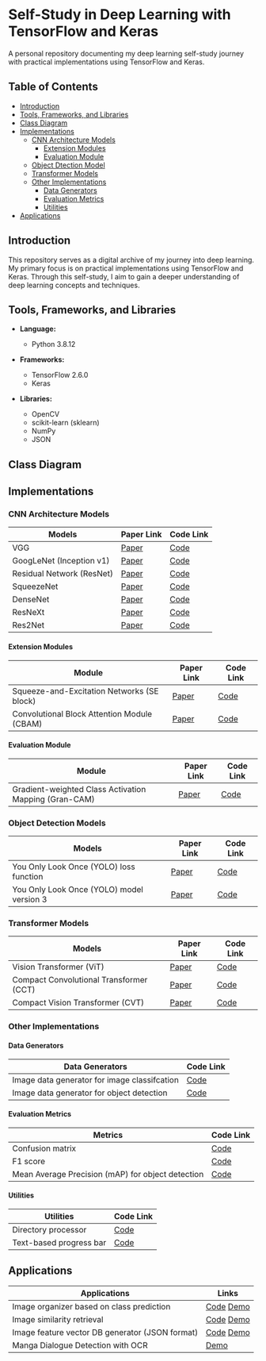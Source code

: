# Self-Study in Deep Learning with TensorFlow and Keras
A personal repository documenting my deep learning self-study journey with practical implementations using TensorFlow and Keras.

## Table of Contents
- [Introduction](#introduction)
- [Tools, Frameworks, and Libraries](#tools-frameworks-and-libraries)
- [Class Diagram](#class-diagram)
- [Implementations](#implementations)
  - [CNN Architecture Models](#cnn-architecture-models)
    - [Extension Modules](#extension-modules)
    - [Evaluation Module](#evaluation-module)
  - [Object Dtection Model](#object-detection-models)
  - [Transformer Models](#transformer-models)
  - [Other Implementations](#other-implementations)
    - [Data Generators](#data-generators)
    - [Evaluation Metrics](#evaluation-metrics)
    - [Utilities](#utilities)
- [Applications](#applications)

## Introduction
This repository serves as a digital archive of my journey into deep learning. My primary focus is on practical implementations using TensorFlow and Keras. Through this self-study, I aim to gain a deeper understanding of deep learning concepts and techniques.

## Tools, Frameworks, and Libraries

- **Language:**
  - Python 3.8.12

- **Frameworks:**
  - TensorFlow 2.6.0
  - Keras

- **Libraries:**
  - OpenCV
  - scikit-learn (sklearn)
  - NumPy
  - JSON

## Class Diagram

## Implementations

### CNN Architecture Models

| Models                    | Paper Link                                      | Code Link         |
|---------------------------|-------------------------------------------------|-------------------|
| VGG                       | [Paper](https://arxiv.org/abs/1409.1556)        | [Code](https://github.com/catptype/DeepLearning-SelfStudy/blob/main/model/VGGModel.py)          |
| GoogLeNet (Inception v1)  | [Paper](https://arxiv.org/abs/1409.4842)        | [Code](https://github.com/catptype/DeepLearning-SelfStudy/blob/main/model/GooLeNetModel.py)          |
| Residual Network (ResNet) | [Paper](https://arxiv.org/abs/1512.03385)       | [Code](https://github.com/catptype/DeepLearning-SelfStudy/blob/main/model/ResnetModel.py)          |
| SqueezeNet                | [Paper](https://arxiv.org/abs/1602.07360)       | [Code](https://github.com/catptype/DeepLearning-SelfStudy/blob/main/model/SqueezeNetModel.py)          |
| DenseNet                  | [Paper](https://arxiv.org/abs/1608.06993)       | [Code](https://github.com/catptype/DeepLearning-SelfStudy/blob/main/model/DenseNetModel.py)          |
| ResNeXt                   | [Paper](https://arxiv.org/abs/1611.05431)       | [Code](https://github.com/catptype/DeepLearning-SelfStudy/blob/main/model/ResNeXtModel.py)          |
| Res2Net                   | [Paper](https://arxiv.org/abs/1904.01169)       | [Code](https://github.com/catptype/DeepLearning-SelfStudy/blob/main/model/Res2NetModel.py)          |

#### Extension Modules

| Module                    | Paper Link                                      | Code Link         |
|---------------------------|-------------------------------------------------|-------------------|
| Squeeze-and-Excitation Networks (SE block) | [Paper](https://arxiv.org/abs/1709.01507) | [Code](https://github.com/catptype/DeepLearning-SelfStudy/blob/main/model/extension/SE_Module.py) |
| Convolutional Block Attention Module (CBAM) | [Paper](https://arxiv.org/abs/1807.06521) | [Code](https://github.com/catptype/DeepLearning-SelfStudy/blob/main/model/extension/CBAM_Module.py) |

#### Evaluation Module

| Module                    | Paper Link                                      | Code Link         |
|---------------------------|-------------------------------------------------|-------------------|
| Gradient-weighted Class Activation Mapping (Gran-CAM) | [Paper](https://arxiv.org/abs/1610.02391) | [Code](https://github.com/catptype/DeepLearning-SelfStudy/blob/main/module/evaluate/GranCAM.py) |

### Object Detection Models

| Models                   | Paper Link                                      | Code Link         |
|--------------------------|-------------------------------------------------|-------------------|
| You Only Look Once (YOLO) loss function | [Paper](https://arxiv.org/abs/1506.02640)        | [Code](https://github.com/catptype/DeepLearning-SelfStudy/blob/main/module/loss/YOLOLoss.py)          |
| You Only Look Once (YOLO) model version 3 | [Paper](https://arxiv.org/abs/1804.02767)        | [Code](https://github.com/catptype/DeepLearning-SelfStudy/blob/main/model/YOLOv3.py)          |

### Transformer Models

| Models                   | Paper Link                                      | Code Link         |
|--------------------------|-------------------------------------------------|-------------------|
| Vision Transformer (ViT) | [Paper](https://arxiv.org/abs/2010.11929)     | [Code](https://github.com/catptype/DeepLearning-SelfStudy/blob/main/model/VisionTransformer.py) |
| Compact Convolutional Transformer (CCT) | [Paper](https://arxiv.org/abs/2104.05704) | [Code](https://github.com/catptype/DeepLearning-SelfStudy/blob/main/model/CompactConvolutionalTransformer.py) |
| Compact Vision Transformer (CVT) | [Paper](https://arxiv.org/abs/2104.05704) | [Code](https://github.com/catptype/DeepLearning-SelfStudy/blob/main/model/CompactVisionTransformer.py) |

### Other Implementations

#### Data Generators
| Data Generators           | Code Link         |
|---------------------------|-------------------|
| Image data generator for image classifcation | [Code](https://github.com/catptype/DeepLearning-SelfStudy/tree/main/module/image_classification) |
| Image data generator for object detection | [Code](https://github.com/catptype/DeepLearning-SelfStudy/tree/main/module/object_detection) |

#### Evaluation Metrics
| Metrics                   | Code Link         |
|---------------------------|-------------------|
| Confusion matrix | [Code](https://github.com/catptype/DeepLearning-SelfStudy/blob/main/module/evaluate/ConfusionMatrix.py) |
| F1 score | [Code](https://github.com/catptype/DeepLearning-SelfStudy/blob/main/module/metric/F1Score.py) |
| Mean Average Precision (mAP) for object detection | [Code](https://github.com/catptype/DeepLearning-SelfStudy/blob/main/module/metric/MeanAveragePrecision.py) |

#### Utilities
| Utilities                 | Code Link         |
|---------------------------|-------------------|
| Directory processor | [Code](https://github.com/catptype/DeepLearning-SelfStudy/blob/main/module/utility/DirectoryProcessor.py) |
| Text-based progress bar | [Code](https://github.com/catptype/DeepLearning-SelfStudy/blob/main/module/utility/TextProgressBar.py) |

## Applications 
| Applications              | Links         |
|---------------------------|-------------------|
| Image organizer based on class prediction | [Code](https://github.com/catptype/DeepLearning-SelfStudy/blob/main/module/application/ImageOrganizer.py) [Demo](https://github.com/catptype/DeepLearning-SelfStudy/blob/main/Application%20-%20Image%20Organzier.ipynb)|
| Image similarity retrieval | [Code](https://github.com/catptype/DeepLearning-SelfStudy/blob/main/module/application/ImageSimilarity.py) [Demo](https://github.com/catptype/DeepLearning-SelfStudy/blob/main/Application%20-%20Image%20Similarity.ipynb) |
| Image feature vector DB generator (JSON format) | [Code](https://github.com/catptype/DeepLearning-SelfStudy/blob/main/module/application/ImageFeatureExtractor.py) [Demo](https://github.com/catptype/DeepLearning-SelfStudy/blob/main/Application%20-%20Image%20Similarity.ipynb) |
| Manga Dialogue Detection with OCR | [Demo](https://github.com/catptype/DeepLearning-SelfStudy/blob/main/Application%20-%20Manga%20Dialogue%20Detection%20with%20OCR.ipynb) |